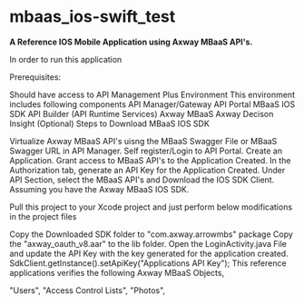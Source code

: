 # mbaas_ios-swift_test
**A Reference IOS Mobile Application using Axway MBaaS API's.**

In order to run this application

Prerequisites:

Should have access to API Management Plus Environment This environment includes following components
API Manager/Gateway
API Portal
MBaaS IOS SDK
API Builder (API Runtime Services)
Axway MBaaS
Axway Decison Insight (Optional)
Steps to Download MBaaS IOS SDK

Virtualize Axway MBaaS API's uisng the MBaaS Swagger File or MBaaS Swagger URL in API Manager.
Self register/Login to API Portal.
Create an Application.
Grant access to MBaaS API's to the Application Created.
In the Authorization tab, generate an API Key for the Application Created.
Under API Section, select the MBaaS API's and Download the IOS SDK Client.
Assuming you have the Axway MBaaS IOS SDK.

Pull this project to your Xcode project and just perform below modifications in the project files

Copy the Downloaded SDK folder to "com.axway.arrowmbs" package
Copy the "axway_oauth_v8.aar" to the lib folder.
Open the LoginActivity.java File and update the API Key with the key generated for the application created. SdkClient.getInstance().setApiKey("Applications API Key");
This reference applications verifies the following Axway MBaaS Objects,

"Users",
"Access Control Lists",
"Photos",
